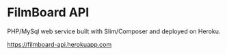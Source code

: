 # FilmBoard API

PHP/MySql web service built with Slim/Composer and deployed on Heroku.

https://filmboard-api.herokuapp.com
